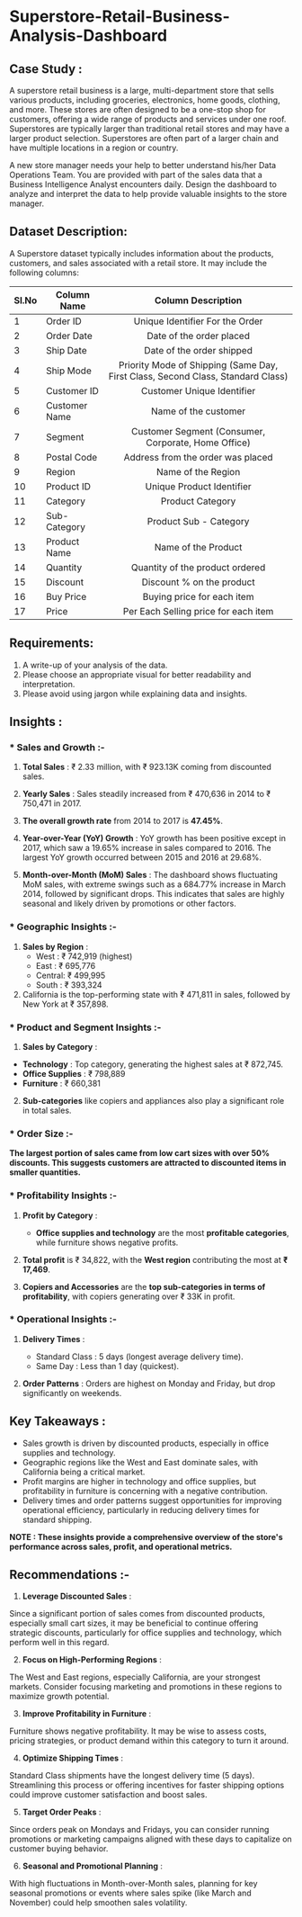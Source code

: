 # Superstore-Retail-Business-Analysis-Dashboard

## Case Study :

A superstore retail business is a large, multi-department store that sells various products, including groceries, electronics, home goods, clothing, and more. These stores are often designed to be a one-stop shop for customers, offering a wide range of products and services under one roof. Superstores are typically larger than traditional retail stores and may have a larger product selection. Superstores are often part of a larger chain and have multiple locations in a region or country.

A new store manager needs your help to better understand his/her Data Operations Team. You are provided with part of the sales data that a Business Intelligence Analyst encounters daily. Design the dashboard to analyze and interpret the data to help provide valuable insights to the store manager.

## Dataset Description:

A Superstore dataset typically includes information about the products, customers, and sales associated with a retail store. It may include the following columns:

  | Sl.No |	Column Name	| Column Description |
  | ----- |-------------|:------------------:|
  |   1	  |  Order ID   | Unique Identifier For the Order |
  |   2   |  Order Date | Date of the order placed |
  |   3	  |  Ship Date  | Date of the order shipped | 
  |   4   | Ship Mode   | Priority Mode of Shipping (Same Day, First Class,    Second Class, Standard Class) | 
  | 5	| Customer ID   | Customer Unique Identifier | 
  | 6	| Customer Name	| Name of the customer | 
  | 7	| Segment	    | Customer Segment (Consumer, Corporate, Home Office)
  | 8   | Postal Code   | Address from the order was placed | 
  | 9   | Region	    | Name of the Region | 
  | 10  | Product ID    | Unique Product Identifier | 
  | 11  | Category      | Product Category | 
  | 12  | Sub-Category  | Product Sub - Category | 
  | 13  | Product Name  | Name of the Product | 
  | 14  | Quantity    	| Quantity of the product ordered | 
  | 15  | Discount      | Discount % on the product | 
  | 16  | Buy Price   	| Buying price for each item | 
  | 17  | Price         | Per Each Selling price for each item | 

## Requirements:
1.  A write-up of your analysis of the data.
2.  Please choose an appropriate visual for better readability and interpretation.
3.	Please avoid using jargon while explaining data and insights.


## Insights :

### * Sales and Growth :-
 1. **Total Sales** : ₹ 2.33 million, with ₹ 923.13K coming from discounted sales.

 2. **Yearly Sales** : Sales steadily increased from ₹ 470,636 in 2014 to ₹ 750,471 in 2017. 
 3. **The overall growth rate** from 2014 to 2017 is **47.45%**.
4. **Year-over-Year (YoY) Growth** : YoY growth has been positive except in 2017, which saw a 19.65% increase in sales compared to 2016. The largest YoY growth occurred between 2015 and 2016 at 29.68%.
5. **Month-over-Month (MoM) Sales** : The dashboard shows fluctuating MoM sales, with extreme swings such as a 684.77% increase in March 2014, followed by significant drops. This indicates that sales are highly seasonal and likely driven by promotions or other factors.

### * Geographic Insights :-

1. **Sales by Region** :
    * West   : ₹ 742,919 (highest)
    * East   : ₹ 695,776
    * Central: ₹ 499,995
    * South  : ₹ 393,324
2. California is the top-performing state with ₹ 471,811 in sales, followed by New York at ₹ 357,898.

### * Product and Segment Insights :-

1. **Sales by Category** :

  * **Technology** : Top category, generating the highest sales at ₹ 872,745.
  * **Office Supplies** : ₹ 798,889 
  * **Furniture** : ₹ 660,381
  
2. **Sub-categories** like copiers and appliances also play a significant role in total sales.

### * Order Size :-

**The largest portion of sales came from low cart sizes with over 50% discounts. This suggests customers are attracted to discounted items in smaller quantities.**

### * Profitability Insights :-

1. **Profit by Category** :

   * **Office supplies and technology** are the most **profitable categories**, while furniture shows negative profits.

2. **Total profit** is ₹ 34,822, with the **West region** contributing the most at **₹ 17,469**.
3. **Copiers and Accessories** are the **top sub-categories in terms of profitability**, with copiers generating over ₹ 33K in profit.
 

### * Operational Insights :-

1. **Delivery Times** :

   * Standard Class : 5 days (longest average delivery time).
   * Same Day : Less than 1 day (quickest).
2. **Order Patterns** : Orders are highest on Monday and Friday, but drop significantly on weekends.

## Key Takeaways :

* Sales growth is driven by discounted products, especially in office supplies and technology.
* Geographic regions like the West and East dominate sales, with California being a critical market.
* Profit margins are higher in technology and office supplies, but profitability in furniture is concerning with a negative contribution.
* Delivery times and order patterns suggest opportunities for improving operational efficiency, particularly in reducing delivery times for standard shipping.

**NOTE : These insights provide a comprehensive overview of the store's performance across sales, profit, and operational metrics.**

## Recommendations :-

1. **Leverage Discounted Sales** :

Since a significant portion of sales comes from discounted products, especially small cart sizes, it may be beneficial to continue offering strategic discounts, particularly for office supplies and technology, which perform well in this regard.

2. **Focus on High-Performing Regions** :

The West and East regions, especially California, are your strongest markets. Consider focusing marketing and promotions in these regions to maximize growth potential.

3. **Improve Profitability in Furniture** :

Furniture shows negative profitability. It may be wise to assess costs, pricing strategies, or product demand within this category to turn it around.

4. **Optimize Shipping Times** :

Standard Class shipments have the longest delivery time (5 days). Streamlining this process or offering incentives for faster shipping options could improve customer satisfaction and boost sales.

5. **Target Order Peaks** :

Since orders peak on Mondays and Fridays, you can consider running promotions or marketing campaigns aligned with these days to capitalize on customer buying behavior.

6. **Seasonal and Promotional Planning** :

With high fluctuations in Month-over-Month sales, planning for key seasonal promotions or events where sales spike (like March and November) could help smoothen sales volatility.
